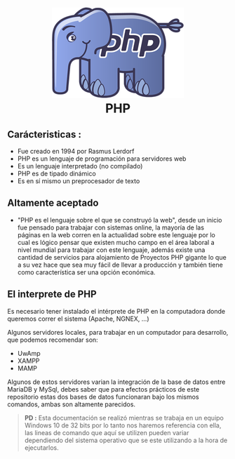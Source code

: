 <h1 align="center">
    <img src="./img/php_logo_img.png">
    <br/>
PHP
</h1> 

## Carácteristicas :
* Fue creado en 1994 por Rasmus Lerdorf
* PHP es un lenguaje de programación para servidores web
* Es un lenguaje interpretado (no compilado)
* PHP es de tipado dinámico
* Es en sí mismo un preprocesador de texto 

## Altamente aceptado

- "PHP es el lenguaje sobre el que se construyó la web", desde un inicio fue pensado para trabajar con sistemas online, la mayoría de las páginas en la web corren en la actualidad sobre este lenguaje por lo cual es lógico pensar que existen mucho campo en el área laboral a nivel mundial para trabajar con este lenguaje, además existe una cantidad de servicios para alojamiento de Proyectos PHP gigante lo que a su vez hace que sea muy fácil de llevar a producción y también tiene como característica ser una opción económica.

## El interprete de PHP

Es necesario tener instalado el intérprete de PHP en la computadora donde queremos correr el sistema (Apache, NGNEX, ...)

Algunos servidores locales, para trabajar en un computador para desarrollo, que podemos recomendar son:

* UwAmp
* XAMPP
* MAMP

Algunos de estos servidores varian la integración de la base de datos entre MariaDB y MySql, debes saber que para efectos prácticos de este repositorio estas dos bases de datos funcionaran bajo los mismos comandos, ambas son altamente parecidos.

> **PD :** Esta documentación se realizó mientras se trabaja en un equipo Windows 10 de 32 bits por lo tanto nos haremos referencia con ella, las lineas de comando que aquí se utilizen pueden variar dependiendo del sistema operativo que se este utilizando a la hora de ejecutarlos.




 

